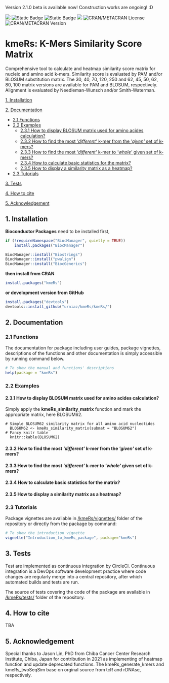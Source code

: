 Version 2.1.0 beta is available now! Construction works are ongoing! :D

![](https://img.shields.io/badge/%20Bioconductor%20BiocCheck-true-green.svg)  ![Static Badge](https://img.shields.io/badge/A-brightgreen?style=flat&logo=Codacy&label=code%20quality)  ![Static Badge](https://img.shields.io/badge/98%25-brightgreen?style=flat&logo=Codacy&label=coverage)  ![](https://img.shields.io/badge/build-passing-brightgreen?style=flat&label=circleci)  ![CRAN/METACRAN License](https://img.shields.io/cran/l/kmeRs)  ![CRAN/METACRAN Version](https://img.shields.io/cran/v/kmeRs)


# kmeRs: K-Mers Similarity Score Matrix

Comprehensive tool to calculate and heatmap similarity score matrix for nucleic and amino acid k-mers. Similarity score is evaluated by PAM and/or BLOSUM substitution matrix. The 30, 40, 70, 120, 250 and 62, 45, 50, 62, 80, 100 matrix versions are available for PAM and BLOSUM, respectively. Alignment is evaluated by Needleman-Wunsch and/or Smith-Waterman. 


[1. Installation](#1-installation)

[2. Documentation](#2-documentation)
- [2.1 Functions](#21-functions)
- [2.2 Examples](#22-examples)
    - [2.3.1 How to display BLOSUM matrix used for amino acides calculation?](#231-how-to-display-blosum-matrix-used-for-amino-acides-calculation)
    - [2.3.2 How to find the most *'different'* k-mer from the *'given'* set of k-mers?](#232-how-to-find-the-most-different-k-mer-from-the-given-set-of-k-mers)
    - [2.3.3 How to find the most *'different'* k-mer to *'whole'* given set of k-mers? ](#233-how-to-find-the-most-different-k-mer-to-whole-given-set-of-k-mers)
    - [2.3.4 How to calculate basic statistics for the matrix?](#234-how-to-calculate-basic-statistics-for-the-matrix)
    - [2.3.5 How to display a similarity matrix as a heatmap?](#235-how-to-display-a-similarity-matrix-as-a-heatmap)
- [2.3 Tutorials](#23-tutorials)
    
[3. Tests](#3-tests)

[4. How to cite](#4-how-to-cite)

[5. Acknowledgement](#5-acknowledgement)



## 1. Installation

**Bioconductor Packages** need to be installed first,
```r
if (!requireNamespace("BiocManager", quietly = TRUE))
    install.packages("BiocManager")

BiocManager::install("Biostrings")
BiocManager::install("pwalign")
BiocManager::install("BiocGenerics")
```
**then install from CRAN**
```r
install.packages("kmeRs")
```
**or development version from GitHub**
```r
install.packages("devtools")
devtools::install_github("urniaz/kmeRs/kmeRs/")
```


## 2. Documentation

### 2.1 Functions
The documentation for package including user guides, package vignettes, descriptions of the functions and other documentation is simply accessible by running command below.

```r
# To show the manual and functions' descriptions 
help(package = "kmeRs")
```

### 2.2 Examples

#### 2.3.1 How to display BLOSUM matrix used for amino acides calculation?

Simply apply the **kmeRs_similarity_matrix** function and mark the appropriate matrix, here BLOSUM62.  

```{r} 
# Simple BLOSUM62 similarity matrix for all amino acid nucleotides
  BLOSUM62 <- kmeRs_similarity_matrix(submat = "BLOSUM62")
# Fancy knitr table
  knitr::kable(BLOSUM62)
```



#### 2.3.2 How to find the most *'different'* k-mer from the *'given'* set of k-mers?

#### 2.3.3 How to find the most *'different'* k-mer to *'whole'* given set of k-mers?

#### 2.3.4 How to calculate basic statistics for the matrix?

#### 2.3.5 How to display a similarity matrix as a heatmap?


### 2.3 Tutorials

Package vignettes are avaliable in [/kmeRs/vignettes/](/kmeRs/vignettes/) folder of the repository or directly from the package by command:

```r
# To show the introduction vignette
vignette("Introduction_to_kmeRs_package", package="kmeRs")
```


## 3. Tests

Test are implemented as continuous integration by CircleCI. Continuous integration is a DevOps software development practice where code changes are regularly merge into a central repository, after which automated builds and tests are run.

The source of tests covering the code of the package are available in [/kmeRs/tests/](/kmeRs/tests/) folder of the repository.


## 4. How to cite

TBA


## 5. Acknowledgement

Special thanks to Jason Lin, PhD from Chiba Cancer Center Research Institute, Chiba, Japan for contribution in 2021 as implementing of heatmap function and update deprecated functions. The kmeRs_generate_kmers and kmeRs_twoSeqSim base on orginal source from tcR and rDNAse, respectively.
